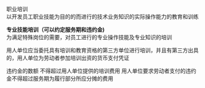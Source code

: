 职业培训<br>
以开发员工职业技能为目的的而进行的技术业务知识的实际操作能力的教育和训练

**专业技能培训（可以约定服务期和违约金)**<br>
为满足特殊岗位的需要，对员工进行的专业操作技能及专业知识的培训

用人单位应当委托具有培训和教育资格的第三方单位进行培训，并且有第三方出具的，用人单位为劳动者参加培训出资的货币支付凭证

违约金的数额 不得超过用人单位提供的培训费用
用人单位要求劳动者支付的违约金不得超过服务期为履行部分所应分摊的费用

